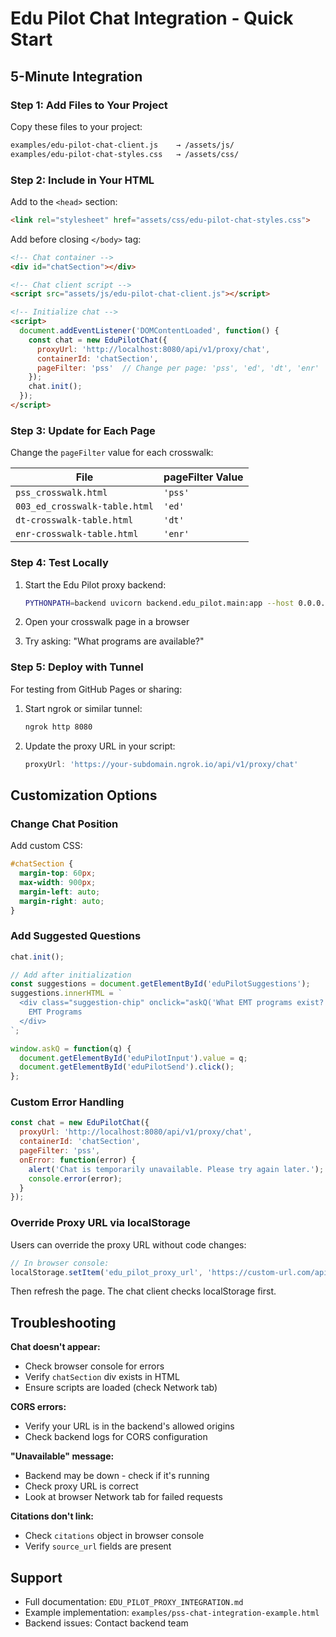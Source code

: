 # Edu Pilot Chat Integration - Quick Start

## 5-Minute Integration

### Step 1: Add Files to Your Project

Copy these files to your project:
```bash
examples/edu-pilot-chat-client.js    → /assets/js/
examples/edu-pilot-chat-styles.css   → /assets/css/
```

### Step 2: Include in Your HTML

Add to the `<head>` section:
```html
<link rel="stylesheet" href="assets/css/edu-pilot-chat-styles.css">
```

Add before closing `</body>` tag:
```html
<!-- Chat container -->
<div id="chatSection"></div>

<!-- Chat client script -->
<script src="assets/js/edu-pilot-chat-client.js"></script>

<!-- Initialize chat -->
<script>
  document.addEventListener('DOMContentLoaded', function() {
    const chat = new EduPilotChat({
      proxyUrl: 'http://localhost:8080/api/v1/proxy/chat',
      containerId: 'chatSection',
      pageFilter: 'pss'  // Change per page: 'pss', 'ed', 'dt', 'enr'
    });
    chat.init();
  });
</script>
```

### Step 3: Update for Each Page

Change the `pageFilter` value for each crosswalk:

| File | pageFilter Value |
|------|------------------|
| `pss_crosswalk.html` | `'pss'` |
| `003_ed_crosswalk-table.html` | `'ed'` |
| `dt-crosswalk-table.html` | `'dt'` |
| `enr-crosswalk-table.html` | `'enr'` |

### Step 4: Test Locally

1. Start the Edu Pilot proxy backend:
   ```bash
   PYTHONPATH=backend uvicorn backend.edu_pilot.main:app --host 0.0.0.0 --port 8080
   ```

2. Open your crosswalk page in a browser

3. Try asking: "What programs are available?"

### Step 5: Deploy with Tunnel

For testing from GitHub Pages or sharing:

1. Start ngrok or similar tunnel:
   ```bash
   ngrok http 8080
   ```

2. Update the proxy URL in your script:
   ```javascript
   proxyUrl: 'https://your-subdomain.ngrok.io/api/v1/proxy/chat'
   ```

## Customization Options

### Change Chat Position

Add custom CSS:
```css
#chatSection {
  margin-top: 60px;
  max-width: 900px;
  margin-left: auto;
  margin-right: auto;
}
```

### Add Suggested Questions

```javascript
chat.init();

// Add after initialization
const suggestions = document.getElementById('eduPilotSuggestions');
suggestions.innerHTML = `
  <div class="suggestion-chip" onclick="askQ('What EMT programs exist?')">
    EMT Programs
  </div>
`;

window.askQ = function(q) {
  document.getElementById('eduPilotInput').value = q;
  document.getElementById('eduPilotSend').click();
};
```

### Custom Error Handling

```javascript
const chat = new EduPilotChat({
  proxyUrl: 'http://localhost:8080/api/v1/proxy/chat',
  containerId: 'chatSection',
  pageFilter: 'pss',
  onError: function(error) {
    alert('Chat is temporarily unavailable. Please try again later.');
    console.error(error);
  }
});
```

### Override Proxy URL via localStorage

Users can override the proxy URL without code changes:

```javascript
// In browser console:
localStorage.setItem('edu_pilot_proxy_url', 'https://custom-url.com/api/v1/proxy/chat');
```

Then refresh the page. The chat client checks localStorage first.

## Troubleshooting

**Chat doesn't appear:**
- Check browser console for errors
- Verify `chatSection` div exists in HTML
- Ensure scripts are loaded (check Network tab)

**CORS errors:**
- Verify your URL is in the backend's allowed origins
- Check backend logs for CORS configuration

**"Unavailable" message:**
- Backend may be down - check if it's running
- Check proxy URL is correct
- Look at browser Network tab for failed requests

**Citations don't link:**
- Check `citations` object in browser console
- Verify `source_url` fields are present

## Support

- Full documentation: `EDU_PILOT_PROXY_INTEGRATION.md`
- Example implementation: `examples/pss-chat-integration-example.html`
- Backend issues: Contact backend team